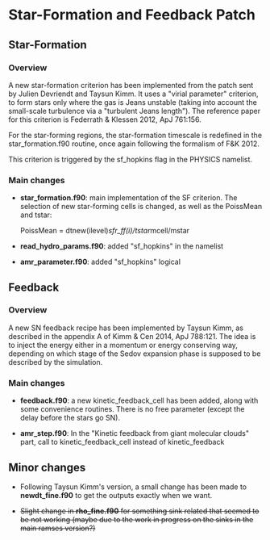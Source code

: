 Star-Formation and Feedback Patch
=================================

Star-Formation
--------------

### Overview ###

A new star-formation criterion has been implemented from the patch sent by
Julien Devriendt and Taysun Kimm. It uses a "virial parameter" criterion, to
form stars only where the gas is Jeans unstable (taking into account the
small-scale turbulence via a "turbulent Jeans length"). The reference paper
for this criterion is Federrath & Klessen 2012, ApJ 761:156.

For the star-forming regions, the star-formation timescale is redefined in the
star_formation.f90 routine, once again following the formalism of F&K 2012.

This criterion is triggered by the sf_hopkins flag in the PHYSICS namelist.

### Main changes ###

*   __star_formation.f90__: main implementation of the SF criterion. The selection
    of new star-forming cells is changed, as well as the PoissMean and tstar:

       PoissMean = dtnew(ilevel)*sfr_ff(i)/tstar*mcell/mstar

*   __read_hydro_params.f90__: added "sf_hopkins" in the namelist

*   __amr_parameter.f90__: added "sf_hopkins" logical


Feedback
--------

### Overview ###

A new SN feedback recipe has been implemented by Taysun Kimm, as described in
the appendix A of Kimm & Cen 2014, ApJ 788:121. The idea is to inject the
energy either in a momentum or energy conserving way, depending on which stage
of the Sedov expansion phase is supposed to be described by the simulation.

### Main changes ###

*   __feedback.f90__: a new kinetic_feedback_cell has been added, along with some
    convenience routines. There is no free parameter (except the delay before
    the stars go SN).

*   __amr_step.f90__: In the "Kinetic feedback from giant molecular clouds" part,
    call to kinetic_feedback_cell instead of kinetic_feedback


Minor changes
-------------

*   Following Taysun Kimm's version, a small change has been made to
    __newdt_fine.f90__ to get the outputs exactly when we want.

*   ~~Slight change in __rho_fine.f90__ for something sink related that seemed
    to be not working (maybe due to the work in progress on the sinks in the
    main ramses version?)~~
